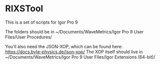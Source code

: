 # RIXSTool

This is a set of scripts for Igor Pro 9

The folders should be in ~/Documents/WaveMetrics/Igor Pro 9 User Files/User Procedures/

You'll also need the JSON-XOP, which can be found here: https://docs.byte-physics.de/json-xop/ The XOP itself should live in ~/Documents/WaveMetrics/Igor Pro 9 User Files/Igor Extensions (64-bit)/

